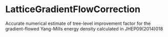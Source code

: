 # LatticeGradientFlowCorrection
Accurate numerical estimate of tree-level improvement factor for the gradient-flowed Yang-Mills energy density calculated in JHEP09(2014)018
